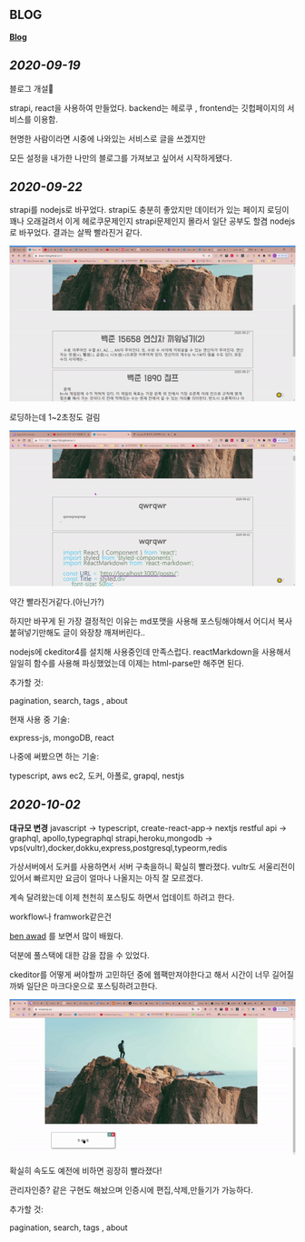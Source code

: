 ## BLOG 


**[Blog](http://woojong.xyz)**

*2020-09-19*
---
블로그 개설🎉

strapi, react을 사용하여 만들었다.
backend는 헤로쿠 , frontend는 깃헙페이지의 서비스를 이용함.

현명한 사람이라면 시중에 나와있는 서비스로 글을 쓰겠지만

모든 설정을 내가한 나만의 블로그를 가져보고 싶어서 시작하게됐다.

*2020-09-22*
---

strapi를 nodejs로 바꾸었다.
strapi도 충분히 좋았지만 
데이터가 있는 페이지 로딩이 꽤나 오래걸려서 이게 헤로쿠문제인지 
strapi문제인지 몰라서 일단 공부도 할겸 nodejs로 바꾸었다.
결과는 살짝 빨라진거 같다.

![strapi](_imgs/speed-strapi.gif)


로딩하는데 1~2초정도 걸림

![strapi](_imgs/speed-node.gif)


약간 빨라진거같다.(아닌가?)

하지만 바꾸게 된 가장 결정적인 이유는 md포맷을 사용해 포스팅해야해서
어디서 복사 붙혀넣기만해도 글이 와장창 깨져버린다..

nodejs에 ckeditor4를 설치해 사용중인데 만족스럽다.
reactMarkdown을 사용해서 일일히 함수를 사용해 파싱했었는데
이제는 html-parse만 해주면 된다.

추가할 것:


pagination, search, tags , about



현재 사용 중 기술:

express-js, mongoDB, react

나중에 써봤으면 하는 기술: 


typescript, aws ec2, 도커, 아폴로, grapql, nestjs


*2020-10-02*
---

**대규모 변경**
javascript -> typescript,
create-react-app-> nextjs
restful api -> graphql, apollo,typegraphql
strapi,heroku,mongodb -> vps(vultr),docker,dokku,express,postgresql,typeorm,redis


가상서버에서 도커를 사용하면서 서버 구축을하니 확실히 빨라졌다.
vultr도 서울리전이 있어서 빠르지만 요금이 얼마나 나올지는 아직 잘 모르겠다.

계속 달려왔는데  이제 천천히 포스팅도 하면서 업데이트 하려고 한다.

workflow나 framwork같은건  

[ben awad](https://www.youtube.com/watch?v=I6ypD7qv3Z8&ab_channel=BenAwad)
를 보면서 많이 배웠다.

덕분에 풀스택에 대한 감을 잡을 수 있었다.

ckeditor를 어떻게 써야할까 고민하던 중에 웹팩만져야한다고 해서
시간이 너무 길어질까봐 일단은 마크다운으로 포스팅하려고한다.

![speed3](_imgs/speed3.gif)


확실히 속도도 예전에 비하면 굉장히 빨라졌다!

관리자인증? 같은 구현도 해놨으며 인증시에 편집,삭제,만들기가 가능하다.


추가할 것:

pagination, search, tags , about 